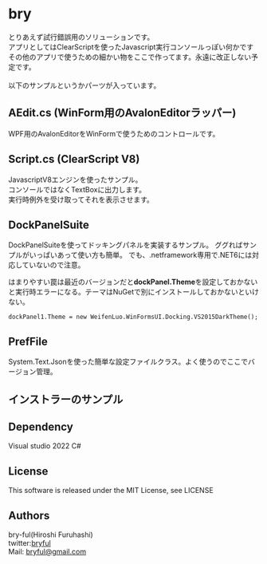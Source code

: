 ﻿# bry
 とりあえず試行錯誤用のソリューションです。<br>
アプリとしてはClearScriptを使ったJavascript実行コンソールっぽい何かです<br>
その他のアプリで使うための細かい物をここで作ってます。永遠に改正しない予定です。<br>
<br>
以下のサンプルというかパーツが入っています。

## AEdit.cs (WinForm用のAvalonEditorラッパー)
WPF用のAvalonEditorをWinFormで使うためのコントロールです。<br>

## Script.cs (ClearScript V8)
JavascriptV8エンジンを使ったサンプル。<br>
コンソールではなくTextBoxに出力します。<br>
実行時例外を受け取ってそれを表示させます。

## DockPanelSuite
 DockPanelSuiteを使ってドッキングパネルを実装するサンプル。
ググればサンプルがいっぱいあって使い方も簡単。
でも、.netframework専用で.NET6には対応していないので注意。<br>

はまりやすい罠は最近のバージョンだと<b>dockPanel.Theme</b>を設定しておかないと実行時エラーになる。テーマはNuGetで別にインストールしておかないといけない。

```
dockPanel1.Theme = new WeifenLuo.WinFormsUI.Docking.VS2015DarkTheme();
```

## PrefFile
System.Text.Jsonを使った簡単な設定ファイルクラス。よく使うのでここでバージョン管理。

## インストラーのサンプル


## Dependency
Visual studio 2022 C#

## License
This software is released under the MIT License, see LICENSE

## Authors

bry-ful(Hiroshi Furuhashi)<br>
twitter:[bryful](https://twitter.com/bryful)<br>
Mail: bryful@gmail.com<br>


